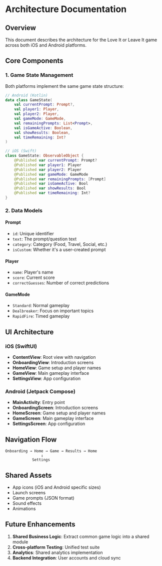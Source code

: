 # Architecture Documentation

## Overview

This document describes the architecture for the Love It or Leave It game across both iOS and Android platforms.

## Core Components

### 1. Game State Management
Both platforms implement the same game state structure:

```kotlin
// Android (Kotlin)
data class GameState(
    val currentPrompt: Prompt?,
    val player1: Player,
    val player2: Player,
    val gameMode: GameMode,
    val remainingPrompts: List<Prompt>,
    val isGameActive: Boolean,
    val showResults: Boolean,
    val timeRemaining: Int?
)
```

```swift
// iOS (Swift)
class GameState: ObservableObject {
    @Published var currentPrompt: Prompt?
    @Published var player1: Player
    @Published var player2: Player
    @Published var gameMode: GameMode
    @Published var remainingPrompts: [Prompt]
    @Published var isGameActive: Bool
    @Published var showResults: Bool
    @Published var timeRemaining: Int?
}
```

### 2. Data Models

#### Prompt
- `id`: Unique identifier
- `text`: The prompt/question text
- `category`: Category (Food, Travel, Social, etc.)
- `isCustom`: Whether it's a user-created prompt

#### Player
- `name`: Player's name
- `score`: Current score
- `correctGuesses`: Number of correct predictions

#### GameMode
- `Standard`: Normal gameplay
- `Dealbreaker`: Focus on important topics
- `RapidFire`: Timed gameplay

## UI Architecture

### iOS (SwiftUI)
- **ContentView**: Root view with navigation
- **OnboardingView**: Introduction screens
- **HomeView**: Game setup and player names
- **GameView**: Main gameplay interface
- **SettingsView**: App configuration

### Android (Jetpack Compose)
- **MainActivity**: Entry point
- **OnboardingScreen**: Introduction screens
- **HomeScreen**: Game setup and player names
- **GameScreen**: Main gameplay interface
- **SettingsScreen**: App configuration

## Navigation Flow

```
Onboarding → Home → Game → Results → Home
                ↓
            Settings
```

## Shared Assets

- App icons (iOS and Android specific sizes)
- Launch screens
- Game prompts (JSON format)
- Sound effects
- Animations

## Future Enhancements

1. **Shared Business Logic**: Extract common game logic into a shared module
2. **Cross-platform Testing**: Unified test suite
3. **Analytics**: Shared analytics implementation
4. **Backend Integration**: User accounts and cloud sync 